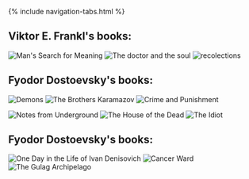 <link rel="stylesheet" type="text/css" href="styles.css">

{% include navigation-tabs.html %} <!-- Include the shared navigation tabs -->

<body>
  <section class="default-text-format">
    <h2>Viktor E. Frankl's books:</h2>
    <p class="horizontal-images">
      <img src="Assets/ViktorFrankl1.jpg" alt="Man's Search for Meaning" />
      <img src="Assets/VIktorFrankl2.jpg" alt="The doctor and the soul" />
      <img src="Assets/ViktorFrankl3.webp" alt="recolections" />
    </p>
  </section>

  <section class="default-text-format">
    <h2>Fyodor Dostoevsky's books:</h2>
    <p class="horizontal-images">
      <img src="Assets/Demons.jpg" alt="Demons" />
      <img src="Assets/BrothersKaramazov.jpeg" alt="The Brothers Karamazov" />
      <img src="Assets/CrimeandPunishment.jpg" alt="Crime and Punishment" />
    </p>
    <p class="horizontal-images">
      <img src="Assets/NotesFromUnderground.jpg" alt="Notes from Underground" />
      <img src="Assets/TheHouseoftheDead.jpeg" alt="The House of the Dead" />
      <img src="Assets/TheIdiot.jpg" alt="The Idiot" />
    </p>
  </section>

  <section class="default-text-format">
    <h2>Fyodor Dostoevsky's books:</h2>
    <p class="horizontal-images">
      <img src="Assets/OneDayintheLifeofIvanDenisovich.jpeg" alt="One Day in the Life of Ivan Denisovich" />
      <img src="Assets/CancerWard.jpeg" alt="Cancer Ward" />
      <img src="Assets/GulagArchipelago.webp" alt="The Gulag Archipelago" />
    </p>
  </section>
</body>
